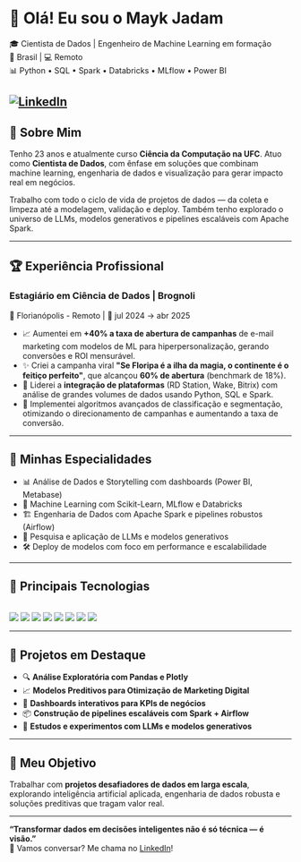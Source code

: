 # 👋 Olá! Eu sou o Mayk Jadam

🎓 Cientista de Dados | Engenheiro de Machine Learning em formação  
📍 Brasil | 💻 Remoto  
📊 Python • SQL • Spark • Databricks • MLflow • Power BI

[![LinkedIn](https://img.shields.io/badge/LinkedIn-0077B5?style=for-the-badge&logo=linkedin&logoColor=white)](https://www.linkedin.com/in/mayk-jadam-59999419a/)
---

## 🚀 Sobre Mim

Tenho 23 anos e atualmente curso **Ciência da Computação na UFC**. Atuo como **Cientista de Dados**, com ênfase em soluções que combinam machine learning, engenharia de dados e visualização para gerar impacto real em negócios.

Trabalho com todo o ciclo de vida de projetos de dados — da coleta e limpeza até a modelagem, validação e deploy. Também tenho explorado o universo de LLMs, modelos generativos e pipelines escaláveis com Apache Spark.

---

## 🏆 Experiência Profissional

### **Estagiário em Ciência de Dados | Brognoli**  
📍 Florianópolis - Remoto | 📅 jul 2024 → abr 2025

- 📈 Aumentei em **+40% a taxa de abertura de campanhas** de e-mail marketing com modelos de ML para hiperpersonalização, gerando conversões e ROI mensurável.
- ✨ Criei a campanha viral **"Se Floripa é a ilha da magia, o continente é o feitiço perfeito"**, que alcançou **60% de abertura** (benchmark de 18%).
- 🔗 Liderei a **integração de plataformas** (RD Station, Wake, Bitrix) com análise de grandes volumes de dados usando Python, SQL e Spark.
- 🧠 Implementei algoritmos avançados de classificação e segmentação, otimizando o direcionamento de campanhas e aumentando a taxa de conversão.

---

## 🧠 Minhas Especialidades

- 📊 Análise de Dados e Storytelling com dashboards (Power BI, Metabase)
- 🤖 Machine Learning com Scikit-Learn, MLflow e Databricks
- 🏗️ Engenharia de Dados com Apache Spark e pipelines robustos (Airflow)
- 🧬 Pesquisa e aplicação de LLMs e modelos generativos
- 🛠️ Deploy de modelos com foco em performance e escalabilidade

---

## 🧰 Principais Tecnologias

<div style="display: inline-block;"><br/>
  <img src="https://img.shields.io/badge/Python-3776AB?style=for-the-badge&logo=python&logoColor=white"/>
  <img src="https://img.shields.io/badge/SQL-4479A1?style=for-the-badge&logo=postgresql&logoColor=white"/>
  <img src="https://img.shields.io/badge/Apache_Spark-E25A1C?style=for-the-badge&logo=apachespark&logoColor=white"/>
  <img src="https://img.shields.io/badge/Databricks-F80000?style=for-the-badge&logo=databricks&logoColor=white"/>
  <img src="https://img.shields.io/badge/Scikit--Learn-F7931E?style=for-the-badge&logo=scikit-learn&logoColor=white"/>
  <img src="https://img.shields.io/badge/MLflow-10253F?style=for-the-badge&logo=mlflow&logoColor=white"/>
  <img src="https://img.shields.io/badge/Power_BI-F2C811?style=for-the-badge&logo=powerbi&logoColor=black"/>
  <img src="https://img.shields.io/badge/Git-F05032?style=for-the-badge&logo=git&logoColor=white"/>
</div>

---

## 📂 Projetos em Destaque

- 🔍 **Análise Exploratória com Pandas e Plotly**  
- 📈 **Modelos Preditivos para Otimização de Marketing Digital**
- 🧪 **Dashboards interativos para KPIs de negócios**
- 📦 **Construção de pipelines escaláveis com Spark + Airflow**
- 🤖 **Estudos e experimentos com LLMs e modelos generativos**

---

## 🎯 Meu Objetivo

Trabalhar com **projetos desafiadores de dados em larga escala**, explorando inteligência artificial aplicada, engenharia de dados robusta e soluções preditivas que tragam valor real.

---

**“Transformar dados em decisões inteligentes não é só técnica — é visão.”**  
🔗 Vamos conversar? Me chama no [LinkedIn](https://www.linkedin.com/in/mayk-jadam-59999419a/)!

